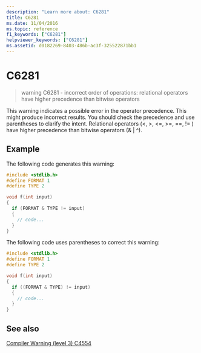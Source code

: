 ```yaml
---
description: "Learn more about: C6281"
title: C6281
ms.date: 11/04/2016
ms.topic: reference
f1_keywords: ["C6281"]
helpviewer_keywords: ["C6281"]
ms.assetid: d0182269-8403-486b-ac3f-325522871bb1
---
```

# C6281

> warning C6281 - incorrect order of operations: relational operators have higher precedence than bitwise operators

This warning indicates a possible error in the operator precedence. This might produce incorrect results. You should check the precedence and use parentheses to clarify the intent. Relational operators (\<, >, \<=, >=, ==, != ) have higher precedence than bitwise operators (& &#124; ^).

## Example

The following code generates this warning:

```cpp
#include <stdlib.h>
#define FORMAT 1
#define TYPE 2

void f(int input)
{
  if (FORMAT & TYPE != input)
  {
    // code...
  }
}
```

The following code uses parentheses to correct this warning:

```cpp
#include <stdlib.h>
#define FORMAT 1
#define TYPE 2

void f(int input)
{
  if ((FORMAT & TYPE) != input)
  {
    // code...
  }
}
```

## See also

[Compiler Warning (level 3) C4554](../error-messages/compiler-warnings/compiler-warning-level-3-c4554.md)
